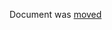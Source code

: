 Document was [moved](https://github.com/dotnet/corefx/blob/master/src/System.Diagnostics.DiagnosticSource/src/HttpCorrelationProtocol.md)
